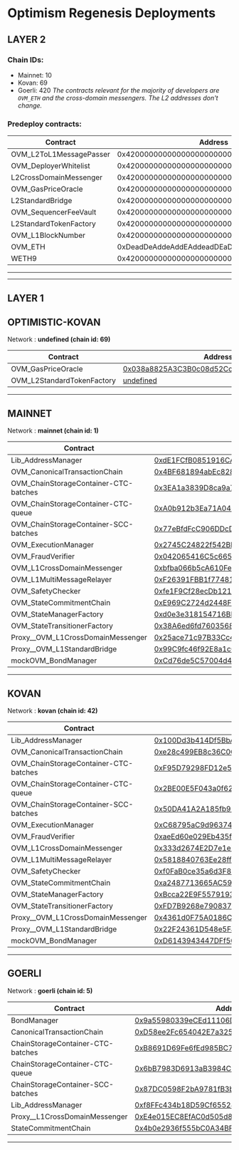 # Optimism Regenesis Deployments
## LAYER 2

### Chain IDs:
- Mainnet: 10
- Kovan: 69
- Goerli: 420
*The contracts relevant for the majority of developers are `OVM_ETH` and the cross-domain messengers. The L2 addresses don't change.*

### Predeploy contracts:
|Contract|Address|
|--|--|
|OVM_L2ToL1MessagePasser|0x4200000000000000000000000000000000000000|
|OVM_DeployerWhitelist|0x4200000000000000000000000000000000000002|
|L2CrossDomainMessenger|0x4200000000000000000000000000000000000007|
|OVM_GasPriceOracle|0x420000000000000000000000000000000000000F|
|L2StandardBridge|0x4200000000000000000000000000000000000010|
|OVM_SequencerFeeVault|0x4200000000000000000000000000000000000011|
|L2StandardTokenFactory|0x4200000000000000000000000000000000000012|
|OVM_L1BlockNumber|0x4200000000000000000000000000000000000013|
|OVM_ETH|0xDeadDeAddeAddEAddeadDEaDDEAdDeaDDeAD0000|
|WETH9|0x4200000000000000000000000000000000000006|

---
---

## LAYER 1

## OPTIMISTIC-KOVAN

Network : __undefined (chain id: 69)__

|Contract|Address|
|--|--|
|OVM_GasPriceOracle|[0x038a8825A3C3B0c08d52Cc76E5E361953Cf6Dc76](https://undefined.etherscan.io/address/0x038a8825A3C3B0c08d52Cc76E5E361953Cf6Dc76)|
|OVM_L2StandardTokenFactory|[undefined](https://undefined.etherscan.io/address/undefined)|
<!--
Implementation addresses. DO NOT use these addresses directly.
Use their proxied counterparts seen above.

-->
---
## MAINNET

Network : __mainnet (chain id: 1)__

|Contract|Address|
|--|--|
|Lib_AddressManager|[0xdE1FCfB0851916CA5101820A69b13a4E276bd81F](https://etherscan.io/address/0xdE1FCfB0851916CA5101820A69b13a4E276bd81F)|
|OVM_CanonicalTransactionChain|[0x4BF681894abEc828B212C906082B444Ceb2f6cf6](https://etherscan.io/address/0x4BF681894abEc828B212C906082B444Ceb2f6cf6)|
|OVM_ChainStorageContainer-CTC-batches|[0x3EA1a3839D8ca9a7ff3c567a9F36f4C4DbECc3eE](https://etherscan.io/address/0x3EA1a3839D8ca9a7ff3c567a9F36f4C4DbECc3eE)|
|OVM_ChainStorageContainer-CTC-queue|[0xA0b912b3Ea71A04065Ff82d3936D518ED6E38039](https://etherscan.io/address/0xA0b912b3Ea71A04065Ff82d3936D518ED6E38039)|
|OVM_ChainStorageContainer-SCC-batches|[0x77eBfdFcC906DDcDa0C42B866f26A8D5A2bb0572](https://etherscan.io/address/0x77eBfdFcC906DDcDa0C42B866f26A8D5A2bb0572)|
|OVM_ExecutionManager|[0x2745C24822f542BbfFB41c6cB20EdF766b5619f5](https://etherscan.io/address/0x2745C24822f542BbfFB41c6cB20EdF766b5619f5)|
|OVM_FraudVerifier|[0x042065416C5c665dc196076745326Af3Cd840D15](https://etherscan.io/address/0x042065416C5c665dc196076745326Af3Cd840D15)|
|OVM_L1CrossDomainMessenger|[0xbfba066b5cA610Fe70AdCE45FcB622F945891bb0](https://etherscan.io/address/0xbfba066b5cA610Fe70AdCE45FcB622F945891bb0)|
|OVM_L1MultiMessageRelayer|[0xF26391FBB1f77481f80a7d646AC08ba3817eA891](https://etherscan.io/address/0xF26391FBB1f77481f80a7d646AC08ba3817eA891)|
|OVM_SafetyChecker|[0xfe1F9Cf28ecDb12110aa8086e6FD343EA06035cC](https://etherscan.io/address/0xfe1F9Cf28ecDb12110aa8086e6FD343EA06035cC)|
|OVM_StateCommitmentChain|[0xE969C2724d2448F1d1A6189d3e2aA1F37d5998c1](https://etherscan.io/address/0xE969C2724d2448F1d1A6189d3e2aA1F37d5998c1)|
|OVM_StateManagerFactory|[0xd0e3e318154716BD9d007E1E6B021Eab246ff98d](https://etherscan.io/address/0xd0e3e318154716BD9d007E1E6B021Eab246ff98d)|
|OVM_StateTransitionerFactory|[0x38A6ed6fd76035684caDef38cF49a2FffA782B67](https://etherscan.io/address/0x38A6ed6fd76035684caDef38cF49a2FffA782B67)|
|Proxy__OVM_L1CrossDomainMessenger|[0x25ace71c97B33Cc4729CF772ae268934F7ab5fA1](https://etherscan.io/address/0x25ace71c97B33Cc4729CF772ae268934F7ab5fA1)|
|Proxy__OVM_L1StandardBridge|[0x99C9fc46f92E8a1c0deC1b1747d010903E884bE1](https://etherscan.io/address/0x99C9fc46f92E8a1c0deC1b1747d010903E884bE1)|
|mockOVM_BondManager|[0xCd76de5C57004d47d0216ec7dAbd3c72D8c49057](https://etherscan.io/address/0xCd76de5C57004d47d0216ec7dAbd3c72D8c49057)|
<!--
Implementation addresses. DO NOT use these addresses directly.
Use their proxied counterparts seen above.

-->
---
## KOVAN

Network : __kovan (chain id: 42)__

|Contract|Address|
|--|--|
|Lib_AddressManager|[0x100Dd3b414Df5BbA2B542864fF94aF8024aFdf3a](https://kovan.etherscan.io/address/0x100Dd3b414Df5BbA2B542864fF94aF8024aFdf3a)|
|OVM_CanonicalTransactionChain|[0xe28c499EB8c36C0C18d1bdCdC47a51585698cb93](https://kovan.etherscan.io/address/0xe28c499EB8c36C0C18d1bdCdC47a51585698cb93)|
|OVM_ChainStorageContainer-CTC-batches|[0xF95D79298FD12e5ED778CCf717aA30f638b060E1](https://kovan.etherscan.io/address/0xF95D79298FD12e5ED778CCf717aA30f638b060E1)|
|OVM_ChainStorageContainer-CTC-queue|[0x2BE00E5F043a0f62c3e4d775F3235E28A0239395](https://kovan.etherscan.io/address/0x2BE00E5F043a0f62c3e4d775F3235E28A0239395)|
|OVM_ChainStorageContainer-SCC-batches|[0x50DA41A2A185fb917aecEFfa1CB4534dC5C264b4](https://kovan.etherscan.io/address/0x50DA41A2A185fb917aecEFfa1CB4534dC5C264b4)|
|OVM_ExecutionManager|[0xC68795aC9d96374eaE746DAcC1334ba54798e17D](https://kovan.etherscan.io/address/0xC68795aC9d96374eaE746DAcC1334ba54798e17D)|
|OVM_FraudVerifier|[0xaeEd60e029Eb435f960d78C355786060589738B3](https://kovan.etherscan.io/address/0xaeEd60e029Eb435f960d78C355786060589738B3)|
|OVM_L1CrossDomainMessenger|[0x333d2674E2D7e1e7327dc076030ce9615183709C](https://kovan.etherscan.io/address/0x333d2674E2D7e1e7327dc076030ce9615183709C)|
|OVM_L1MultiMessageRelayer|[0x5818840763Ee28ff0A3E3e8CB9eDeDd07Fb1Cd3f](https://kovan.etherscan.io/address/0x5818840763Ee28ff0A3E3e8CB9eDeDd07Fb1Cd3f)|
|OVM_SafetyChecker|[0xf0FaB0ce35a6d3F82b0B42f09A2734065908dB6a](https://kovan.etherscan.io/address/0xf0FaB0ce35a6d3F82b0B42f09A2734065908dB6a)|
|OVM_StateCommitmentChain|[0xa2487713665AC596b0b3E4881417f276834473d2](https://kovan.etherscan.io/address/0xa2487713665AC596b0b3E4881417f276834473d2)|
|OVM_StateManagerFactory|[0xBcca22E9F5579193E27dD39aD821A03778C44EFA](https://kovan.etherscan.io/address/0xBcca22E9F5579193E27dD39aD821A03778C44EFA)|
|OVM_StateTransitionerFactory|[0xFD7B9268e790837d393Fd371Ddeb42FE5EC45B54](https://kovan.etherscan.io/address/0xFD7B9268e790837d393Fd371Ddeb42FE5EC45B54)|
|Proxy__OVM_L1CrossDomainMessenger|[0x4361d0F75A0186C05f971c566dC6bEa5957483fD](https://kovan.etherscan.io/address/0x4361d0F75A0186C05f971c566dC6bEa5957483fD)|
|Proxy__OVM_L1StandardBridge|[0x22F24361D548e5FaAfb36d1437839f080363982B](https://kovan.etherscan.io/address/0x22F24361D548e5FaAfb36d1437839f080363982B)|
|mockOVM_BondManager|[0xD6143943447DFf503d948Fba3D8af3d4Df28f45c](https://kovan.etherscan.io/address/0xD6143943447DFf503d948Fba3D8af3d4Df28f45c)|
<!--
Implementation addresses. DO NOT use these addresses directly.
Use their proxied counterparts seen above.

-->
---
## GOERLI

Network : __goerli (chain id: 5)__

|Contract|Address|
|--|--|
|BondManager|[0x9a55980339eCEd11106D6b8F2b6F981a63F1Ed5a](https://goerli.etherscan.io/address/0x9a55980339eCEd11106D6b8F2b6F981a63F1Ed5a)|
|CanonicalTransactionChain|[0xD58ee2Fc654042E7a325988F1e169D5c1dB7c891](https://goerli.etherscan.io/address/0xD58ee2Fc654042E7a325988F1e169D5c1dB7c891)|
|ChainStorageContainer-CTC-batches|[0xB8691D69Fe6fEd985BC74AF0d47dd3FBf90089C6](https://goerli.etherscan.io/address/0xB8691D69Fe6fEd985BC74AF0d47dd3FBf90089C6)|
|ChainStorageContainer-CTC-queue|[0x6bB7983D6913aB3984C6096fCa60B9806007851c](https://goerli.etherscan.io/address/0x6bB7983D6913aB3984C6096fCa60B9806007851c)|
|ChainStorageContainer-SCC-batches|[0x87DC0598F2bA9781fB3b016cDf68292C814981D2](https://goerli.etherscan.io/address/0x87DC0598F2bA9781fB3b016cDf68292C814981D2)|
|Lib_AddressManager|[0xf8FFc434b18D59Cf65524aDdbBdE65c5ce6D2f6F](https://goerli.etherscan.io/address/0xf8FFc434b18D59Cf65524aDdbBdE65c5ce6D2f6F)|
|Proxy__L1CrossDomainMessenger|[0xE4e015EC8EfAC0d505d8a656C5F93c7FA30c6C5e](https://goerli.etherscan.io/address/0xE4e015EC8EfAC0d505d8a656C5F93c7FA30c6C5e)|
|StateCommitmentChain|[0x4b0e2936f555bC0A34BF6a694A47345fd1e8b8BA](https://goerli.etherscan.io/address/0x4b0e2936f555bC0A34BF6a694A47345fd1e8b8BA)|
<!--
Implementation addresses. DO NOT use these addresses directly.
Use their proxied counterparts seen above.

L1CrossDomainMessenger: 
 - 0xc879152CABddefD9DaF99293Ea971c64a5bBCa1C
 - https://goerli.etherscan.io/address/0xc879152CABddefD9DaF99293Ea971c64a5bBCa1C)
Proxy__L1StandardBridge: 
 - 0xBB5fd80abeAd143B59D1B92a75be8bb0F44D8ECc
 - https://goerli.etherscan.io/address/0xBB5fd80abeAd143B59D1B92a75be8bb0F44D8ECc)
-->
---
